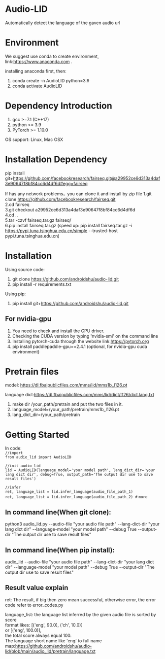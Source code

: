 # Audio-LID
Automatically detect the language of the gaven audio url 


# Environment

We suggest use conda to create environment, link:https://www.anaconda.com .

installing anaconda first, then:
1. conda create -n AudioLID python=3.9
2. conda activate AudioLID


# Dependency Introduction

1. gcc >=7.1 (C++17) 
2. python >= 3.9
3. PyTorch >= 1.10.0

OS support: Linux, Mac OSX

# Installation Dependency

pip install git+https://github.com/facebookresearch/fairseq.git@a29952ce6d313a4daf3e90647f8bf84cc6d4df6d#egg=fairseq
  
If has any network problems，you can clone it and install by zip file
1.git clone https://github.com/facebookresearch/fairseq.git  
2.cd fairseq  
3.git checkout a29952ce6d313a4daf3e90647f8bf84cc6d4df6d  
4.cd ..  
5.tar -czvf fairseq.tar.gz fairseq/  
6.pip install fairseq.tar.gz (speed up: pip install fairseq.tar.gz -i https://pypi.tuna.tsinghua.edu.cn/simple --trusted-host pypi.tuna.tsinghua.edu.cn)

# Installation

Using source code:
1. git clone https://github.com/androidshu/audio-lid.git
2. pip install -r requirements.txt

Using pip:
1. pip install git+https://github.com/androidshu/audio-lid.git

## For nvidia-gpu 
1. You need to check and install the GPU driver.
2. Checking the CUDA version by typing 'nvidia-smi' on the command line 
3. Installing pytorch-cuda through the website link:https://pytorch.org
4. pip install paddlepaddle-gpu==2.4.1 (optional, for nvidia-gpu cuda environment)

# Pretrain files  
model: https://dl.fbaipublicfiles.com/mms/lid/mms1b_l126.pt

language dict:https://dl.fbaipublicfiles.com/mms/lid/dict/l126/dict.lang.txt

1. make dir /your_path/pretrain and put the two files in it.
2. language_model=/your_path/pretrain/mms1b_l126.pt
3. lang_dict_dir=/your_path/pretrain

# Getting Started

In code:  
`//import`  
`from audio_lid import AudioLID`

`//init audio lid`  
`lid = AudioLID(language_model='your model path', lang_dict_dir='your lang dict dir', debug=True,
output_path='The output dir use to save result files')`

`//infer`  
`ret, language_list = lid.infer_language(audio_file_path_1)`  
`ret, language_list = lid.infer_language(audio_file_path_2) #`
`more `


## In command line(When git clone):   
python3 audio_lid.py --audio-file "your audio file path" --lang-dict-dir "your lang dict dir" 
                    --language-model "your model path" --debug True --output-dir "The output dir use to save result files"

## In command line(When pip install):   
audio_lid --audio-file "your audio file path" --lang-dict-dir "your lang dict dir" 
                    --language-model "your model path" --debug True --output-dir "The output dir use to save result files"

## Result value explain

ret: The result, if big then zero mean successful, otherwise error,
      the error code refer to error_codes.py

language_list: the language list inferred by the given audio file is sorted by score  
     format likes: [('eng', 90.0), ('ch', 10.0)]   
     or [('eng', 100.0)],   
     the total score always equal 100.  
     The language short name like 'eng' to full name map:https://github.com/androidshu/audio-lid/blob/main/audio_lid/pretrain/language.txt

